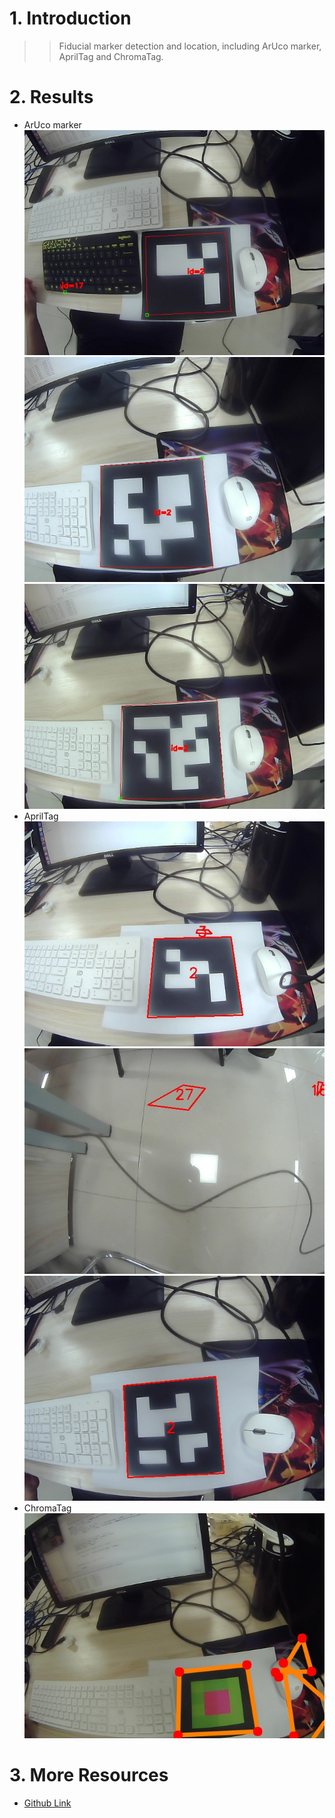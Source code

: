 # 1. Introduction
>>Fiducial marker detection and location, including ArUco marker, AprilTag and ChromaTag.

# 2. Results
- ArUco marker
![image](https://github.com/lh9171338/Fiducial-Marker/blob/master/ArUcoMarker(video)/result/result-001.jpg)
![image](https://github.com/lh9171338/Fiducial-Marker/blob/master/ArUcoMarker(video)/result/result-002.jpg)
![image](https://github.com/lh9171338/Fiducial-Marker/blob/master/ArUcoMarker(video)/result/result-003.jpg)
- AprilTag
![image](https://github.com/lh9171338/Fiducial-Marker/blob/master/AprilTag(video)/result/result-001.jpg)
![image](https://github.com/lh9171338/Fiducial-Marker/blob/master/AprilTag(video)/result/result-002.jpg)
![image](https://github.com/lh9171338/Fiducial-Marker/blob/master/AprilTag(video)/result/result-003.jpg)
- ChromaTag
![image](https://github.com/lh9171338/Fiducial-Marker/blob/master/ChromaTag(video)/result/result-001.jpg)

# 3. More Resources
- [Github Link](https://github.com/lh9171338/Outline)
